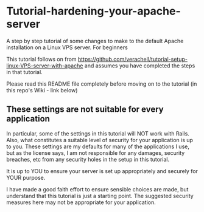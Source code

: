# Tutorial-hardening-your-apache-server
A step by step tutorial of some changes to make to the default Apache installation on a Linux VPS server. For beginners

This tutorial follows on from https://github.com/verachell/tutorial-setup-linux-VPS-server-with-apache and assumes you have completed the steps in that tutorial.

Please read this README file completely before moving on to the tutorial (in this repo's Wiki - link below)

## These settings are not suitable for every application
In particular, some of the settings in this tutorial will NOT work with Rails. Also, what constitutes a suitable level of security for your application is up to you. These settings are my defaults for many of the applications I use, but as the license says, I am not responsible for any damages, security breaches, etc from any security holes in the setup in this tutorial. 

It is up to YOU to ensure your server is set up appropriately and securely for YOUR purpose.

I have made a good faith effort to ensure sensible choices are made, but understand that this tutorial is just a starting point. The suggested security measures here may not be appropriate for your application.


